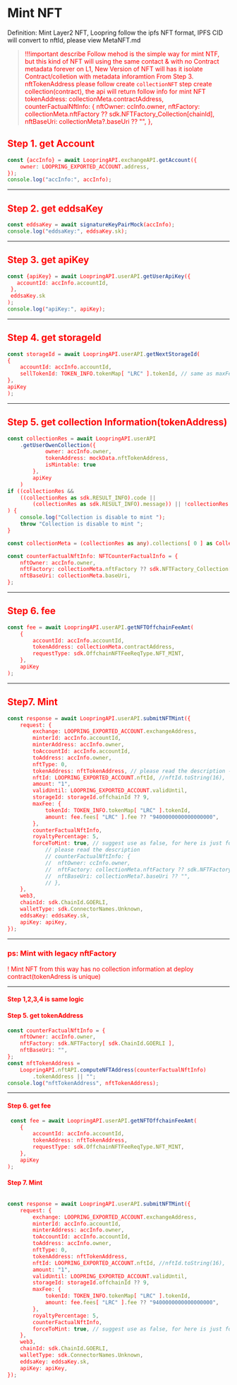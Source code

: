# Mint NFT

Definition: Mint Layer2 NFT, Loopring follow the ipfs NFT format, IPFS CID will convert to nftId, please view MetaNFT.md
 
>  <font color="red">!!!important  describe<font>
>  Follow mehod is the simple way for mint NTF, but this kind of NFT will using the same contact & with   no Contract metadata forever on L1, 
>  New Version of NFT will has it isolate Contract/colletion with metadata inforamtion 
>  From Step 3. nftTokenAddress please follow create `collectionNFT` step create collection(contract), the api will return follow info for mint NFT
>  tokenAddress: collectionMeta.contractAddress,
>  counterFactualNftInfo: {
>   nftOwner: ccInfo.owner,
>   nftFactory: collectionMeta.nftFactory ?? sdk.NFTFactory_Collection[chainId],
>   nftBaseUri: collectionMeta?.baseUri ?? "",
>  },

## Step 1. get Account

```ts
const {accInfo} = await LoopringAPI.exchangeAPI.getAccount({
	owner: LOOPRING_EXPORTED_ACCOUNT.address,
});
console.log("accInfo:", accInfo);
``` 

***

## Step 2. get eddsaKey

```ts
const eddsaKey = await signatureKeyPairMock(accInfo);
console.log("eddsaKey:", eddsaKey.sk);
```

***

## Step 3. get apiKey

```ts
const {apiKey} = await LoopringAPI.userAPI.getUserApiKey({
   accountId: accInfo.accountId,
 },
 eddsaKey.sk
);
console.log("apiKey:", apiKey);

```

***

## Step 4. get storageId

```ts
const storageId = await LoopringAPI.userAPI.getNextStorageId(
{
	accountId: accInfo.accountId,
	sellTokenId: TOKEN_INFO.tokenMap[ "LRC" ].tokenId, // same as maxFee tokenId
},
apiKey
);
```

***

## Step 5. get collection Information(tokenAddress)

```ts
const collectionRes = await LoopringAPI.userAPI
	.getUserOwenCollection({
			owner: accInfo.owner,
			tokenAddress: mockData.nftTokenAddress,
			isMintable: true
		},
		apiKey
	)
if ((collectionRes &&
	((collectionRes as sdk.RESULT_INFO).code ||
		(collectionRes as sdk.RESULT_INFO).message)) || !collectionRes.collections.length
) {
	console.log("Collection is disable to mint ");
	throw "Collection is disable to mint ";
}

const collectionMeta = (collectionRes as any).collections[ 0 ] as CollectionMeta;

const counterFactualNftInfo: NFTCounterFactualInfo = {
	nftOwner: accInfo.owner,
	nftFactory: collectionMeta.nftFactory ?? sdk.NFTFactory_Collection[ sdk.ChainId.GOERLI ],
	nftBaseUri: collectionMeta.baseUri,
};

```

***

## Step 6. fee

```ts
const fee = await LoopringAPI.userAPI.getNFTOffchainFeeAmt(
	{
		accountId: accInfo.accountId,
		tokenAddress: collectionMeta.contractAddress,
		requestType: sdk.OffchainNFTFeeReqType.NFT_MINT,
	},
	apiKey
);
```

***

## Step7. Mint

```ts
const response = await LoopringAPI.userAPI.submitNFTMint({
	request: {
		exchange: LOOPRING_EXPORTED_ACCOUNT.exchangeAddress,
		minterId: accInfo.accountId,
		minterAddress: accInfo.owner,
		toAccountId: accInfo.accountId,
		toAddress: accInfo.owner,
		nftType: 0,
		tokenAddress: nftTokenAddress, // please read the description -> tokenAddress: collectionMeta.contractAddress,
		nftId: LOOPRING_EXPORTED_ACCOUNT.nftId, //nftId.toString(16),
		amount: "1",
		validUntil: LOOPRING_EXPORTED_ACCOUNT.validUntil,
		storageId: storageId.offchainId ?? 9,
		maxFee: {
			tokenId: TOKEN_INFO.tokenMap[ "LRC" ].tokenId,
			amount: fee.fees[ "LRC" ].fee ?? "9400000000000000000",
		},
		counterFactualNftInfo,
		royaltyPercentage: 5,
		forceToMint: true, // suggest use as false, for here is just for run test
	        // please read the description
	        // counterFactualNftInfo: {
	        //  nftOwner: ccInfo.owner,
	        //  nftFactory: collectionMeta.nftFactory ?? sdk.NFTFactory_Collection[chainId],
	        //  nftBaseUri: collectionMeta?.baseUri ?? "",
	        // },
	},
	web3,
	chainId: sdk.ChainId.GOERLI,
	walletType: sdk.ConnectorNames.Unknown,
	eddsaKey: eddsaKey.sk,
	apiKey: apiKey,
});
```

____

### ps: Mint with legacy nftFactory

<font color='red'>! Mint NFT from this way has no collection information at deploy contract(tokenAdress is
unique)</font>
***

#### Step 1,2,3,4 is same logic

#### Step 5. get tokenAddress

```ts
const counterFactualNftInfo = {
	nftOwner: accInfo.owner,
	nftFactory: sdk.NFTFactory[ sdk.ChainId.GOERLI ],
	nftBaseUri: "",
};
const nftTokenAddress =
	LoopringAPI.nftAPI.computeNFTAddress(counterFactualNftInfo)
		.tokenAddress || "";
console.log("nftTokenAddress", nftTokenAddress);
```

***

#### Step 6. get fee

```ts
 const fee = await LoopringAPI.userAPI.getNFTOffchainFeeAmt(
	{
		accountId: accInfo.accountId,
		tokenAddress: nftTokenAddress,
		requestType: sdk.OffchainNFTFeeReqType.NFT_MINT,
	},
	apiKey
);
```

#### Step 7. Mint

```ts

const response = await LoopringAPI.userAPI.submitNFTMint({
	request: {
		exchange: LOOPRING_EXPORTED_ACCOUNT.exchangeAddress,
		minterId: accInfo.accountId,
		minterAddress: accInfo.owner,
		toAccountId: accInfo.accountId,
		toAddress: accInfo.owner,
		nftType: 0,
		tokenAddress: nftTokenAddress,
		nftId: LOOPRING_EXPORTED_ACCOUNT.nftId, //nftId.toString(16),
		amount: "1",
		validUntil: LOOPRING_EXPORTED_ACCOUNT.validUntil,
		storageId: storageId.offchainId ?? 9,
		maxFee: {
			tokenId: TOKEN_INFO.tokenMap[ "LRC" ].tokenId,
			amount: fee.fees[ "LRC" ].fee ?? "9400000000000000000",
		},
		royaltyPercentage: 5,
		counterFactualNftInfo,
		forceToMint: true, // suggest use as false, for here is just for run test
	},
	web3,
	chainId: sdk.ChainId.GOERLI,
	walletType: sdk.ConnectorNames.Unknown,
	eddsaKey: eddsaKey.sk,
	apiKey: apiKey,
});
```
